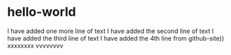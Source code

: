 # hello-world
I  have added one more line of text
I have added the second line of text
I have added the third line of text
I have added the 4th line from github-site))
xxxxxxxx
vvvvvvvv
